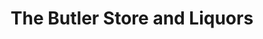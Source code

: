 ---
title: "The Butler Store and Liquors"
url: /sparks-glencoe/the-butler-store-and-liquors/
shop: Spirituosen
---